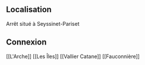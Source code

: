 ## Localisation
Arrêt situé à Seyssinet-Pariset

## Connexion
[[L'Arche]]
[[Les Îles]]
[[Vallier Catane]]
[[Fauconnière]]